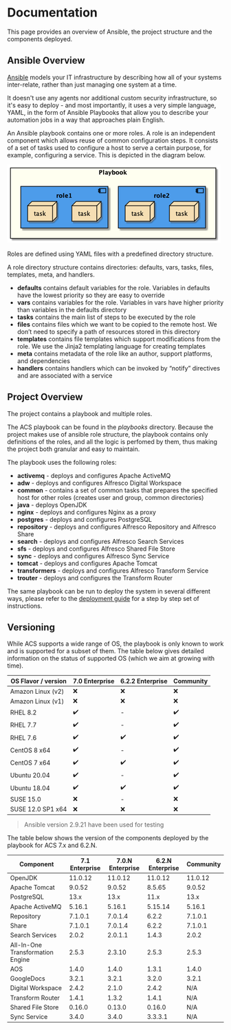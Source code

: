 # Documentation

This page provides an overview of Ansible, the project structure and the components deployed.

## Ansible Overview

[Ansible](https://www.ansible.com/overview/how-ansible-works) models your IT infrastructure by describing how all of your systems inter-relate, rather than just managing one system at a time.

It doesn't use any agents nor additional custom security infrastructure, so it's easy to deploy - and most importantly, it uses a very simple language, YAML, in the form of Ansible Playbooks that allow you to describe your automation jobs in a way that approaches plain English.

An Ansible playbook contains one or more roles. A role is an independent component which allows reuse of common configuration steps. It consists of a set of tasks used to configure a host to serve a certain purpose, for example, configuring a service. This is depicted in the diagram below.

![Playbook Ovewview](./resources/playbook-overview.png)

Roles are defined using YAML files with a predefined directory structure.

A role directory structure contains directories: defaults, vars, tasks, files, templates, meta, and handlers.

* **defaults** contains default variables for the role. Variables in defaults have the lowest priority so they are easy to override
* **vars** contains variables for the role. Variables in vars have higher priority than variables in the defaults directory
* **tasks** contains the main list of steps to be executed by the role
* **files** contains files which we want to be copied to the remote host. We don’t need to specify a path of resources stored in this directory
* **templates** contains file templates which support modifications from the role. We use the Jinja2 templating language for creating templates
* **meta** contains metadata of the role like an author, support platforms, and dependencies
* **handlers** contains handlers which can be invoked by “notify” directives and are associated with a service

## Project Overview

The project contains a playbook and multiple roles.

The ACS playbook can be found in the _playbooks_ directory. Because the project makes use of ansible role structure, the playbook contains only definitions of the roles, and all the logic is perfomed by them, thus making the project both granular and easy to maintain.

The playbook uses the following roles:

* **activemq** - deploys and configures Apache ActiveMQ
* **adw** - deploys and configures Alfresco Digital Workspace
* **common** - contains a set of common tasks that prepares the specified host for other roles (creates user and group, common directories)
* **java** - deploys OpenJDK
* **nginx** - deploys and configures Nginx as a proxy
* **postgres** - deploys and configures PostgreSQL
* **repository** - deploys and configures Alfresco Repository and Alfresco Share
* **search** - deploys and configures Alfresco Search Services
* **sfs** - deploys and configures Alfresco Shared File Store
* **sync** - deploys and configures Alfresco Sync Service
* **tomcat** - deploys and configures Apache Tomcat
* **transformers** - deploys and configures Alfresco Transform Service
* **trouter** - deploys and configures the Transform Router

The same playbook can be run to deploy the system in several different ways, please refer to the [deployment guide](./deployment-guide.md) for a step by step set of instructions.

## Versioning

While ACS supports a wide range of OS, the playbook is only known to work and is supported for a subset of them. The table below gives detailed information on the status of supported OS (which we aim at growing with time).

| OS Flavor / version | 7.0 Enterprise | 6.2.2 Enterprise | Community |
|-|-|-|-|
| Amazon Linux (v2) | :x: | :x: | :x: |
| Amazon Linux (v1) | :x: | :x: | :x: |
| RHEL 8.2 | :heavy_check_mark: | - | :heavy_check_mark: |
| RHEL 7.7 | :heavy_check_mark: | - | :heavy_check_mark: |
| RHEL 7.6 | :heavy_check_mark: | :heavy_check_mark: | :heavy_check_mark: |
| CentOS 8 x64 | :heavy_check_mark: | - | :heavy_check_mark: |
| CentOS 7 x64 | :heavy_check_mark: | :heavy_check_mark: | :heavy_check_mark: |
| Ubuntu 20.04 | :heavy_check_mark: | - | :heavy_check_mark: |
| Ubuntu 18.04 | :heavy_check_mark: | :heavy_check_mark: | :heavy_check_mark: |
| SUSE 15.0 | :x: | - | :x: |
| SUSE 12.0 SP1 x64 | :x: | :x: | :x: |

> Ansible version 2.9.21 have been used for testing

The table below shows the version of the components deployed by the playbook for ACS 7.x and 6.2.N.

| Component | 7.1 Enterprise | 7.0.N Enterprise | 6.2.N Enterprise | Community |
|-|-|-|-|-|
| OpenJDK | 11.0.12 | 11.0.12 | 11.0.12 | 11.0.12 |
| Apache Tomcat | 9.0.52 | 9.0.52 | 8.5.65 | 9.0.52 |
| PostgreSQL | 13.x | 13.x | 11.x | 13.x |
| Apache ActiveMQ | 5.16.1 | 5.16.1 | 5.15.14 | 5.16.1 |
| Repository | 7.1.0.1 | 7.0.1.4 | 6.2.2 | 7.1.0.1 |
| Share | 7.1.0.1 | 7.0.1.4 | 6.2.2 | 7.1.0.1 |
| Search Services | 2.0.2 | 2.0.1.1 | 1.4.3 | 2.0.2 |
| All-In-One Transformation Engine | 2.5.3 | 2.3.10 | 2.5.3 | 2.5.3 |
| AOS | 1.4.0 | 1.4.0 | 1.3.1 | 1.4.0 |
| GoogleDocs | 3.2.1 | 3.2.1 | 3.2.0 | 3.2.1 |
| Digital Workspace | 2.4.2 | 2.1.0 | 2.4.2 | N/A |
| Transform Router | 1.4.1 | 1.3.2 | 1.4.1 | N/A |
| Shared File Store | 0.16.0 | 0.13.0 | 0.16.0 | N/A |
| Sync Service | 3.4.0 | 3.4.0 | 3.3.3.1 | N/A |
